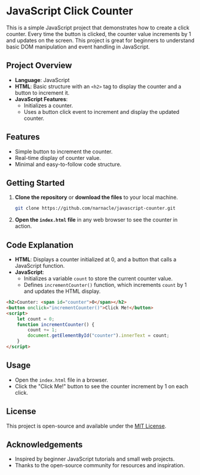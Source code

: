 # JavaScript Click Counter

This is a simple JavaScript project that demonstrates how to create a click counter. Every time the button is clicked, the counter value increments by 1 and updates on the screen. This project is great for beginners to understand basic DOM manipulation and event handling in JavaScript.

## Project Overview

- **Language**: JavaScript
- **HTML**: Basic structure with an `<h2>` tag to display the counter and a button to increment it.
- **JavaScript Features**: 
  - Initializes a counter.
  - Uses a button click event to increment and display the updated counter.
  
## Features

- Simple button to increment the counter.
- Real-time display of counter value.
- Minimal and easy-to-follow code structure.

## Getting Started

1. **Clone the repository** or **download the files** to your local machine.

    ```bash
    git clone https://github.com/narnacle/javascript-counter.git
    ```

2. **Open the `index.html` file** in any web browser to see the counter in action.

## Code Explanation

- **HTML**: Displays a counter initialized at 0, and a button that calls a JavaScript function.
- **JavaScript**:
  - Initializes a variable `count` to store the current counter value.
  - Defines `incrementCounter()` function, which increments `count` by 1 and updates the HTML display.

```html
<h2>Counter: <span id="counter">0</span></h2>
<button onclick="incrementCounter()">Click Me!</button>
<script>
    let count = 0;
    function incrementCounter() {
        count += 1;
        document.getElementById("counter").innerText = count;
    }
</script>
```

## Usage

- Open the `index.html` file in a browser.
- Click the "Click Me!" button to see the counter increment by 1 on each click.

## License

This project is open-source and available under the [MIT License](LICENSE).

## Acknowledgements

- Inspired by beginner JavaScript tutorials and small web projects.
- Thanks to the open-source community for resources and inspiration.
